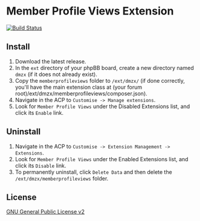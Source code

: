 # Member Profile Views Extension

[![Build Status](https://travis-ci.org/dmzx/Member-Profile-Views.svg?branch=master)](https://travis-ci.org/dmzx/Member-Profile-Views)

## Install
1. Download the latest release.
2. In the `ext` directory of your phpBB board, create a new directory named `dmzx` (if it does not already exist).
3. Copy the `memberprofileviews` folder to `/ext/dmzx/` (if done correctly, you'll have the main extension class at (your forum root)/ext/dmzx/memberprofileviews/composer.json).
4. Navigate in the ACP to `Customise -> Manage extensions`.
5. Look for `Member Profile Views` under the Disabled Extensions list, and click its `Enable` link.

## Uninstall
1. Navigate in the ACP to `Customise -> Extension Management -> Extensions`.
2. Look for `Member Profile Views` under the Enabled Extensions list, and click its `Disable` link.
3. To permanently uninstall, click `Delete Data` and then delete the `/ext/dmzx/memberprofileviews` folder.

## License
[GNU General Public License v2](http://opensource.org/licenses/GPL-2.0)
